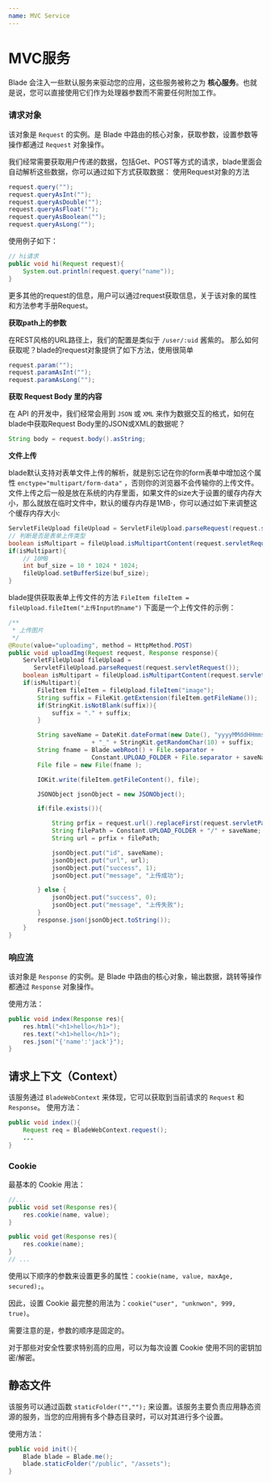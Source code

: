```yaml
---
name: MVC Service
---
```


# MVC服务

Blade 会注入一些默认服务来驱动您的应用，这些服务被称之为 **核心服务**。也就是说，您可以直接使用它们作为处理器参数而不需要任何附加工作。

### 请求对象

该对象是 `Request` 的实例。是 Blade 中路由的核心对象，获取参数，设置参数等操作都通过 `Request` 对象操作。

我们经常需要获取用户传递的数据，包括Get、POST等方式的请求，blade里面会自动解析这些数据，你可以通过如下方式获取数据： 使用Request对象的方法

```java
request.query("");
request.queryAsInt("");
request.queryAsDouble("");
request.queryAsFloat("");
request.queryAsBoolean("");
request.queryAsLong("");
```

使用例子如下：

```java
// hi请求
public void hi(Request request){
    System.out.println(request.query("name"));
}
```

更多其他的request的信息，用户可以通过request获取信息，关于该对象的属性和方法参考手册Request。

**获取path上的参数**

在REST风格的URL路径上，我们的配置是类似于 `/user/:uid` 酱紫的。 那么如何获取呢？blade的request对象提供了如下方法，使用很简单

```java
request.param("");
request.paramAsInt("");
request.paramAsLong("");
```

**获取 Request Body 里的内容**

在 API 的开发中，我们经常会用到 `JSON` 或 `XML` 来作为数据交互的格式，如何在blade中获取Request Body里的JSON或XML的数据呢？

```java
String body = request.body().asString;
```

**文件上传**

blade默认支持对表单文件上传的解析，就是别忘记在你的form表单中增加这个属性 `enctype="multipart/form-data"` ，否则你的浏览器不会传输你的上传文件。 文件上传之后一般是放在系统的内存里面，如果文件的size大于设置的缓存内存大小，那么就放在临时文件中，默认的缓存内存是1MB·，你可以通过如下来调整这个缓存内存大小:

```java
ServletFileUpload fileUpload = ServletFileUpload.parseRequest(request.servletRequest());
// 判断是否是表单上传类型
boolean isMultipart = fileUpload.isMultipartContent(request.servletRequest());
if(isMultipart){
    // 10MB
    int buf_size = 10 * 1024 * 1024;
    fileUpload.setBufferSize(buf_size);
}
```

blade提供获取表单上传文件的方法 `FileItem fileItem = fileUpload.fileItem("上传Input的name")` 下面是一个上传文件的示例：

```java
/**
 * 上传图片
 */
@Route(value="uploadimg", method = HttpMethod.POST)
public void uploadImg(Request request, Response response){
    ServletFileUpload fileUpload = 
       ServletFileUpload.parseRequest(request.servletRequest());
    boolean isMultipart = fileUpload.isMultipartContent(request.servletRequest());
    if(isMultipart){
        FileItem fileItem = fileUpload.fileItem("image");
        String suffix = FileKit.getExtension(fileItem.getFileName());
        if(StringKit.isNotBlank(suffix)){
            suffix = "." + suffix;
        }

        String saveName = DateKit.dateFormat(new Date(), "yyyyMMddHHmmssSSS") 
                       + "_" + StringKit.getRandomChar(10) + suffix;
        String fname = Blade.webRoot() + File.separator + 
                       Constant.UPLOAD_FOLDER + File.separator + saveName;
        File file = new File(fname );

        IOKit.write(fileItem.getFileContent(), file);

        JSONObject jsonObject = new JSONObject();

        if(file.exists()){

            String prfix = request.url().replaceFirst(request.servletPath(), "/");
            String filePath = Constant.UPLOAD_FOLDER + "/" + saveName;
            String url = prfix + filePath;

            jsonObject.put("id", saveName);
            jsonObject.put("url", url);
            jsonObject.put("success", 1);
            jsonObject.put("message", "上传成功");

        } else {
            jsonObject.put("success", 0);
            jsonObject.put("message", "上传失败");
        }   
        response.json(jsonObject.toString());
    }
}
```

### 响应流

该对象是 `Response` 的实例。是 Blade 中路由的核心对象，输出数据，跳转等操作都通过 `Response` 对象操作。

使用方法：

```java
public void index(Response res){
	res.html("<h1>hello</h1>");
	res.text("<h1>hello</h1>");
	res.json("{'name':'jack'}");
}
```

## 请求上下文（Context）

该服务通过 `BladeWebContext` 来体现，它可以获取到当前请求的 `Request` 和 `Response`。
使用方法：

```java
public void index(){
	Request req = BladeWebContext.request();
	...
}
```

### Cookie

最基本的 Cookie 用法：

```java
//...
public void set(Response res){
	res.cookie(name, value);
}

public void get(Response res){
	res.cookie(name);
}
// ...
```

使用以下顺序的参数来设置更多的属性：`cookie(name, value, maxAge, secured);`。

因此，设置 Cookie 最完整的用法为：`cookie("user", "unknwon", 999, true)`。

需要注意的是，参数的顺序是固定的。

对于那些对安全性要求特别高的应用，可以为每次设置 Cookie 使用不同的密钥加密/解密。

## 静态文件

该服务可以通过函数 `staticFolder("","");` 来设置。该服务主要负责应用静态资源的服务，当您的应用拥有多个静态目录时，可以对其进行多个设置。

使用方法：

```java
public void init(){
	Blade blade = Blade.me();
	blade.staticFolder("/public", "/assets");
}
```